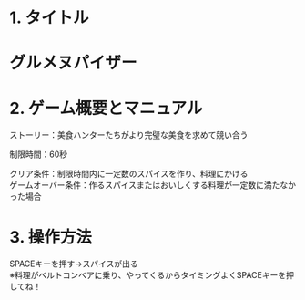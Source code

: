 # 1. タイトル
<h1>グルメヌパイザー</h1>

# 2. ゲーム概要とマニュアル

ストーリー：美食ハンターたちがより完璧な美食を求めて競い合う

制限時間：60秒

クリア条件：制限時間内に一定数のスパイスを作り、料理にかける<br>
ゲームオーバー条件：作るスパイスまたはおいしくする料理が一定数に満たなかった場合





# 3. 操作方法

SPACEキーを押す→スパイスが出る
<br>※料理がベルトコンベアに乗り、やってくるからタイミングよくSPACEキーを押してね！


 


